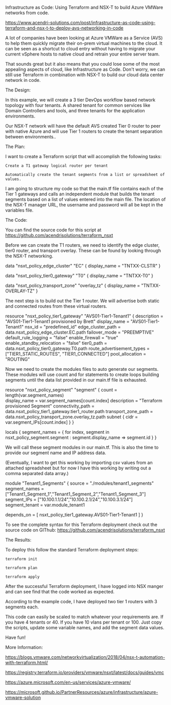 Infrastructure as Code: Using Terraform and NSX-T to build Azure VMWare networks from code.

https://www.acendri-solutions.com/post/infrastructure-as-code-using-terraform-and-nsx-t-to-deploy-avs-networking-in-code


A lot of companies have been looking at Azure VMWare as a Service (AVS) to help them quickly migrate their on-prem virtual machines to the cloud. It can be seen as a shortcut to cloud entry without having to migrate your current vSphere hosts to native cloud and retrain your entire server team. 

That sounds great but it also means that you could lose some of the most appealing aspects of cloud, like Infrastructure as Code. Don't worry, we can still use Terraform in combination with NSX-T to build our cloud data center network in code. 

The Design:

In this example, we will create a 3 tier DevOps workflow based network topology with four tenants. A shared tenant for common services like Domain Controllers and tools, and three tenants for the application environments. 

Our NSX-T network will have the default AVS created Tier 0 router to peer with native Azure and will use Tier 1 routers to create the tenant separation between environments.. 

The Plan:

 I want to create a Terraform script that will accomplish the following tasks:

    Create a T1 gateway logical router per tenant

    Automatically create the tenant segments from a list or spreadsheet of values.

I am going to structure my code so that the main.tf file contains each of the Tier 1 gateways and calls an independent module that builds the tenant segments based on a list of values entered into the main file. The location of the NSX-T manager URL, the username and password will all be kept in the variables file.

The Code:

You can find the source code for this script at https://github.com/acendrisolutions/terraform_nsxt 

Before we can create the T1 routers, we need to identify the edge cluster, tier0 router, and transport overlay. These can be found by looking through the NSX-T networking.

data "nsxt_policy_edge_cluster" "EC" {
  display_name = "TNTXX-CLSTR"
}

data "nsxt_policy_tier0_gateway" "T0" {
  display_name = "TNTXX-T0"
}

data "nsxt_policy_transport_zone" "overlay_tz" {
  display_name = "TNTXX-OVERLAY-TZ"
}

The next step is to build out the Tier 1 router. We will advertise both static and connected routes from these virtual routers.

resource "nsxt_policy_tier1_gateway" "AVS01-Tier1-Tenant1" {
  description               = "AVS01-Tier1-Tenant1 provisioned by Brett"
  display_name              = "AVS01-Tier1-Tenant1"
  nsx_id                    = "predefined_id"
  edge_cluster_path         = data.nsxt_policy_edge_cluster.EC.path
  failover_mode             = "PREEMPTIVE"
  default_rule_logging      = "false"
  enable_firewall           = "true"
  enable_standby_relocation = "false"
  tier0_path                = data.nsxt_policy_tier0_gateway.T0.path
  route_advertisement_types = ["TIER1_STATIC_ROUTES", "TIER1_CONNECTED"]
  pool_allocation           = "ROUTING"

Now we need to create the modules files to auto generate our segments. These modules will use count and for statements to create loops building segments until the data list provided in our main.tf file is exhausted.  


resource "nsxt_policy_segment" "segment" {
  count               = length(var.segment_names)  
  display_name        = var.segment_names[count.index]
  description         = "Terraform provisioned Segment"
  connectivity_path   = data.nsxt_policy_tier1_gateway.tier1_router.path
  transport_zone_path = data.nsxt_policy_transport_zone.overlay_tz.path
  subnet {
    cidr = var.segment_IPs[count.index]
  }
}

locals {
    segment_names = {
        for index, segment in nsxt_policy_segment.segment : 
        segment.display_name => segment.id
    }
}

 

We will call these segment modules in our main.tf. This is also the time to provide our segment name and IP address data. 

(Eventually, I want to get this working by importing csv values from an attached spreadsheet but for now I have this working by writing out a comma separated data array.)

module "Tenant1_Segments" {
  source         = "./modules/tenant1_segments"
  segment_names  = ["Tenant1_Segment_1","Tenant1_Segment_2","Tenant1_Segment_3"]
  segment_IPs    = ["10.100.1.1/24","10.100.2.1/24","10.100.3.1/24"]
  segment_tenant = var.module_tenant1

  depends_on = [
    nsxt_policy_tier1_gateway.AVS01-Tier1-Tenant1
  ]
}

To see the complete syntax for this Terraform deployment check out the source code on GIThub: https://github.com/acendrisolutions/terraform_nsxt 

The Results:

To deploy this follow the standard Terraform deployment steps: 

    terraform init

    terraform plan

    terraform apply

After the successful Terraform deployment, I have logged into NSX manger and can see find that the code worked as expected. 

According to the example code, I have deployed two tier 1 routers with 3 segments each. 

This code can easily be scaled to match whatever your requirements are. If you have 4 tenants or 40. If you have 10 vlans per tenant or 100. Just copy the scripts, update some variable names, and add the segment data values.

Have fun!

More Information:

https://blogs.vmware.com/networkvirtualization/2018/04/nsx-t-automation-with-terraform.html/ 

https://registry.terraform.io/providers/vmware/nsxt/latest/docs/guides/vmc 

https://azure.microsoft.com/en-us/services/azure-vmware/ 

https://microsoft.github.io/PartnerResources/azure/infrastructure/azure-vmware-solution 